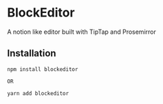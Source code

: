 # BlockEditor

A notion like editor built with TipTap and Prosemirror

## Installation

```shell
npm install blockeditor

OR

yarn add blockeditor
```
